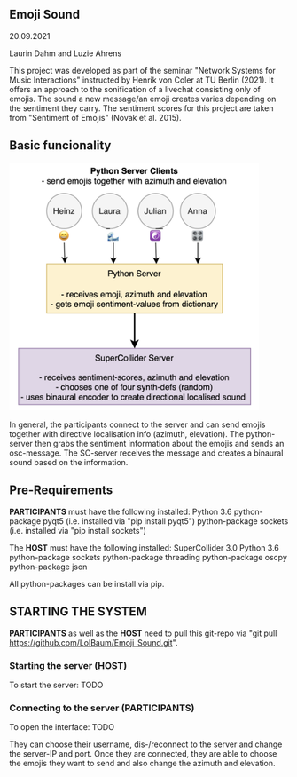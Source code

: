 ## Emoji Sound
20.09.2021

Laurin Dahm and Luzie Ahrens

This project was developed as part of the seminar "Network Systems for Music Interactions" instructed by Henrik von Coler at TU Berlin (2021). It offers an approach to the sonification of a livechat consisting only of emojis. The sound a new message/an emoji creates varies depending on the sentiment they carry. The sentiment scores for this project are taken from "Sentiment of Emojis" (Novak et al. 2015).
 
## Basic funcionality

<img src="other/program_flow.png" width="450"/>

In general, the participants connect to the server and can send emojis together with directive localisation info (azimuth, elevation). The python-server then grabs the sentiment information about the emojis and sends an osc-message. The SC-server receives the message and creates a binaural sound based on the information.


## Pre-Requirements
**PARTICIPANTS** must have the following installed:
Python 3.6
python-package pyqt5 (i.e. installed via "pip install pyqt5")
python-package sockets (i.e. installed via "pip install sockets")

The **HOST** must have the following installed:
SuperCollider 3.0
Python 3.6
python-package sockets
python-package threading
python-package oscpy
python-package json

All python-packages can be install via pip.

## STARTING THE SYSTEM

**PARTICIPANTS** as well as the **HOST** need to pull this git-repo via "git pull https://github.com/LolBaum/Emoji_Sound.git".

### Starting the server (HOST)
To start the server: TODO

### Connecting to the server (PARTICIPANTS)
To open the interface: TODO

They can choose their username, dis-/reconnect to the server and change the server-IP and port.
Once they are connected, they are able to choose the emojis they want to send and also change the azimuth and elevation.



